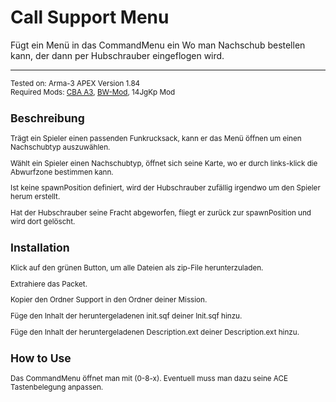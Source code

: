 # Call Support Menu
<p>
  Fügt ein Menü in das CommandMenu ein Wo man Nachschub bestellen kann, der dann per Hubschrauber eingeflogen wird.
  <hr/>
  <sub>
  Tested on: Arma-3 APEX Version 1.84<br/>
  Required Mods: <a href="https://github.com/CBATeam/CBA_A3/releases">CBA A3</a>, <a href="http:/bwmod.de/">BW-Mod</a>, 14JgKp Mod<br/>
</p>



## Beschreibung

Trägt ein Spieler einen passenden Funkrucksack, kann er das Menü öffnen um einen Nachschubtyp auszuwählen.

Wählt ein Spieler einen Nachschubtyp, öffnet sich seine Karte, wo er durch links-klick die Abwurfzone bestimmen kann.

Ist keine spawnPosition definiert, wird der Hubschrauber zufällig irgendwo um den Spieler herum erstellt.

Hat der Hubschrauber seine Fracht abgeworfen, fliegt er zurück zur spawnPosition und wird dort gelöscht.



## Installation
Klick auf den grünen Button, um alle Dateien als zip-File herunterzuladen.

Extrahiere das Packet.

Kopier den Ordner Support in den Ordner deiner Mission.

Füge den Inhalt der heruntergeladenen init.sqf deiner Init.sqf hinzu.

Füge den Inhalt der heruntergeladenen Description.ext deiner Description.ext hinzu.



## How to Use
Das CommandMenu öffnet man mit (0-8-x). Eventuell muss man dazu seine ACE Tastenbelegung anpassen.


 

